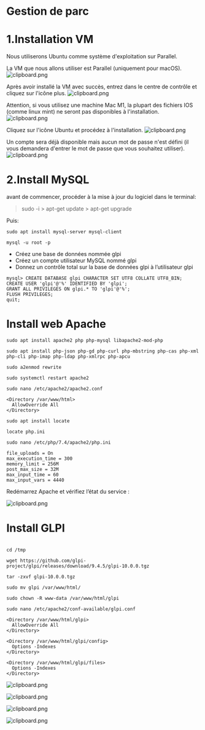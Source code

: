 # Gestion de parc

# 1.Installation VM

Nous utiliserons Ubuntu comme système d'exploitation sur Parallel.

La VM que nous allons utiliser est Parallel (uniquement pour macOS).
![clipboard.png](nA9n0JeMM-clipboard.png)


Après avoir installé la VM avec succès, entrez dans le centre de contrôle et cliquez sur l'icône plus.
![clipboard.png](p-hUyl5c3-clipboard.png)

Attention, si vous utilisez une machine Mac M1, la plupart des fichiers IOS (comme linux mint) ne seront pas disponibles à l'installation.
![clipboard.png](skmxp_lGk-clipboard.png)

Cliquez sur l'icône Ubuntu et procédez à l'installation.
![clipboard.png](3af3o7df6-clipboard.png)

Un compte sera déjà disponible mais aucun mot de passe n'est défini (il vous demandera d'entrer le mot de passe que vous souhaitez utiliser).
![clipboard.png](n7pvmeatn-clipboard.png)



# 2.Install MySQL
 
 avant de commencer, procéder à la mise à jour du logiciel dans le terminal:
 
>sudo -i  > apt-get update > apt-get upgrade
>

Puis:


```
sudo apt install mysql-server mysql-client

```


```
mysql -u root -p
```


* Créez une base de données nommée glpi
* Créez un compte utilisateur MySQL nommé glpi
* Donnez un contrôle total sur la base de données glpi à l’utilisateur glpi

```
mysql> CREATE DATABASE glpi CHARACTER SET UTF8 COLLATE UTF8_BIN;
CREATE USER 'glpi'@'%' IDENTIFIED BY 'glpi';
GRANT ALL PRIVILEGES ON glpi.* TO 'glpi'@'%';
FLUSH PRIVILEGES;
quit;

```

# Install web Apache
```
sudo apt install apache2 php php-mysql libapache2-mod-php

```

```
sudo apt install php-json php-gd php-curl php-mbstring php-cas php-xml php-cli php-imap php-ldap php-xmlrpc php-apcu

```


```
sudo a2enmod rewrite

sudo systemctl restart apache2
```


```
sudo nano /etc/apache2/apache2.conf 
```

```
<Directory /var/www/html>
  AllowOverride All
</Directory>

```


```
sudo apt install locate

locate php.ini
```

```
sudo nano /etc/php/7.4/apache2/php.ini
```

```
file_uploads = On
max_execution_time = 300
memory_limit = 256M
post_max_size = 32M
max_input_time = 60
max_input_vars = 4440
```

Redémarrez Apache et vérifiez l’état du service :

![clipboard.png](vOMzGnlLb-clipboard.png)
# Install GLPI

```

cd /tmp

wget https://github.com/glpi-project/glpi/releases/download/9.4.5/glpi-10.0.0.tgz

tar -zxvf glpi-10.0.0.tgz

```

```
sudo mv glpi /var/www/html/
```

```
sudo chown -R www-data /var/www/html/glpi
```

```
sudo nano /etc/apache2/conf-available/glpi.conf
```

```
<Directory /var/www/html/glpi>
  AllowOverride All
</Directory>

<Directory /var/www/html/glpi/config>
  Options -Indexes
</Directory>

<Directory /var/www/html/glpi/files>
  Options -Indexes
</Directory>
```









![clipboard.png](Ybg3PVplv-clipboard.png)

![clipboard.png](UNPfsYw45-clipboard.png)


![clipboard.png](O5OPy29BX-clipboard.png)

![clipboard.png](ENOQcBiop-clipboard.png)